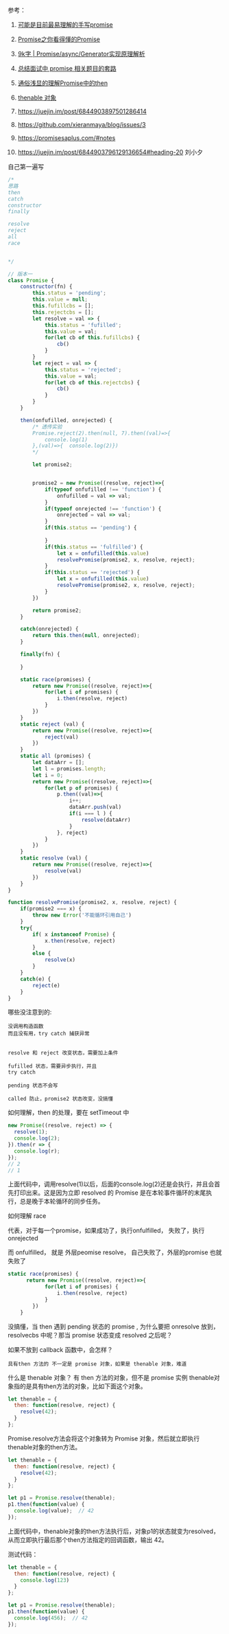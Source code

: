 

参考：

1. [可能是目前最易理解的手写promise](https://juejin.im/post/6844903989058748429)

2. [Promise之你看得懂的Promise](https://juejin.im/post/6844903629187448845)

4. [9k字 | Promise/async/Generator实现原理解析](https://juejin.im/post/6844904096525189128#heading-12)

5. [总结面试中 promise 相关题目的套路](https://mp.weixin.qq.com/s/ZO300QAmmD1ngB1adpnpfw)


6. [通俗浅显的理解Promise中的then](https://segmentfault.com/a/1190000010420744)
7. [thenable 对象](https://segmentfault.com/a/1190000007685095)
8. https://juejin.im/post/6844903897501286414
9. https://github.com/xieranmaya/blog/issues/3
10. https://promisesaplus.com/#notes
11. https://juejin.im/post/6844903796129136654#heading-20   刘小夕


自己第一遍写

```js
/*
思路
then
catch
constructor
finally

resolve
reject
all
race


*/

// 版本一
class Promise {
    constructor(fn) {
        this.status = 'pending';
        this.value = null;
        this.fufillcbs = [];
        this.rejectcbs = [];
        let resolve = val => {
            this.status = 'fufilled';
            this.value = val;
            for(let cb of this.fufillcbs) {
                cb()
            }
        }
        let reject = val => {
            this.status = 'rejected';
            this.value = val;
            for(let cb of this.rejectcbs) {
                cb()
            }
        }
    }

    then(onfufilled, onrejected) {
        /* 透传实验
        Promise.reject(2).then(null, 7).then((val)=>{
            console.log(1)
        },(val)=>{  console.log(2)})
        */

        let promise2;


        promise2 = new Promise((resolve, reject)=>{
            if(typeof onfufilled !== 'function') {
                onfufilled = val => val;
            }
            if(typeof onrejected !== 'function') {
                onrejected = val => val;
            }
            if(this.status == 'pending') {
    
            }
            if(this.status == 'fulfilled') {
                let x = onfufilled(this.value)
                resolvePromise(promise2, x, resolve, reject);
            }
            if(this.status == 'rejected') {
                let x = onfufilled(this.value)
                resolvePromise(promise2, x, resolve, reject);
            }
        })

        return promise2;
    }

    catch(onrejected) {
        return this.then(null, onrejected);
    }

    finally(fn) {
        
    }

    static race(promises) {
        return new Promise((resolve, reject)=>{
            for(let i of promises) {
                i.then(resolve, reject)
            }
        })
    }
    static reject (val) {
        return new Promise((resolve, reject)=>{
            reject(val)
        })
    }
    static all (promises) {
        let dataArr = [];
        let l = promises.length;
        let i = 0;
        return new Promise((resolve, reject)=>{
            for(let p of promises) {
                p.then((val)=>{
                    i++;
                    dataArr.push(val)
                    if(i === l ) {
                        resolve(dataArr)
                    }
                }, reject)
            }
        })
    }
    static resolve (val) {
        return new Promise((resolve, reject)=>{
            resolve(val)
        })
    }
}

function resolvePromise(promise2, x, resolve, reject) {
    if(promise2 === x) {
        throw new Error('不能循环引用自己')
    }
    try{
        if( x instanceof Promise) {
            x.then(resolve, reject)
        }
        else {
            resolve(x)
        }
    }
    catch(e) {
        reject(e)
    }
}
```



哪些没注意到的:

```
没调用构造函数
而且没有用，try catch 捕获异常


resolve 和 reject 改变状态，需要加上条件

fufilled 状态，需要异步执行，并且
try catch

pending 状态不会写

called 防止，promise2 状态改变，没搞懂

```

如何理解，then 的处理，要在 setTimeout 中

```js
new Promise((resolve, reject) => {
  resolve(1);
  console.log(2);
}).then(r => {
  console.log(r);
});
// 2
// 1
```
上面代码中，调用resolve(1)以后，后面的console.log(2)还是会执行，并且会首先打印出来。这是因为立即 resolved 的 Promise 是在本轮事件循环的末尾执行，总是晚于本轮循环的同步任务。


如何理解 race

代表，对于每一个promise，如果成功了，执行onfulfilled， 失败了，执行 onrejected

而 onfulfilled， 就是 外层peomise  resolve， 自己失败了，外层的promise 也就失败了

```js
static race(promises) {
      return new Promise((resolve, reject)=>{
            for(let i of promises) {
                i.then(resolve, reject)
            }
        })
    }
```

没搞懂，当 then 遇到 pending 状态的 promise , 为什么要把 onresolve 放到，resolvecbs 中呢？那当 promise 状态变成 resolved 之后呢？

如果不放到 callback 函数中，会怎样？


	具有then 方法的 不一定是 promise 对象，如果是 thenable 对象，难道 


什么是 thenable 对象？ 有 then 方法的对象，但不是 promise 实例
thenable对象指的是具有then方法的对象，比如下面这个对象。

```js
let thenable = {
  then: function(resolve, reject) {
    resolve(42);
  }
};
```

Promise.resolve方法会将这个对象转为 Promise 对象，然后就立即执行thenable对象的then方法。

```js
let thenable = {
  then: function(resolve, reject) {
    resolve(42);
  }
};

let p1 = Promise.resolve(thenable);
p1.then(function(value) {
  console.log(value);  // 42
});

```
上面代码中，thenable对象的then方法执行后，对象p1的状态就变为resolved，从而立即执行最后那个then方法指定的回调函数，输出 42。

测试代码：

```js
let thenable = {
  then: function(resolve, reject) {
    console.log(123)
  }
};

let p1 = Promise.resolve(thenable);
p1.then(function(value) {
  console.log(456);  // 42
});
```